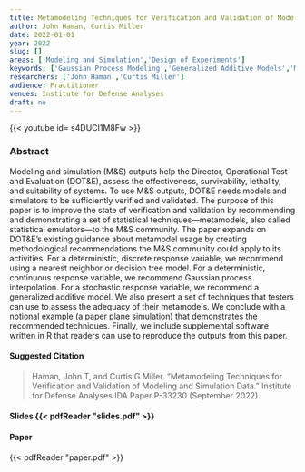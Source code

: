 ```yaml
---
title: Metamodeling Techniques for Verification and Validation of Modeling and Simulation Data
author: John Haman, Curtis Miller
date: 2022-01-01
year: 2022
slug: []
areas: ['Modeling and Simulation','Design of Experiments']
keywords: ['Gaussian Process Modeling','Generalized Additive Models','Modeling and Simulation Validation','Paper Plane Simulation','Statistical Methods']
researchers: ['John Haman','Curtis Miller']
audience: Practitioner
venues: Institute for Defense Analyses
draft: no
---
```


{{< youtube id= s4DUCI1M8Fw >}}

### Abstract
Modeling and simulation (M&S) outputs help the Director, Operational Test and Evaluation (DOT&E), assess the effectiveness, survivability, lethality, and suitability of systems. To use M&S outputs, DOT&E needs models and simulators to be sufficiently verified and validated. The purpose of this paper is to improve the state of verification and validation by recommending and demonstrating a set of statistical techniques—metamodels, also called statistical emulators—to the M&S community. The paper expands on DOT&E’s existing guidance about metamodel usage by creating methodological recommendations the M&S community could apply to its activities. For a deterministic, discrete response variable, we recommend using a nearest neighbor or decision tree model. For a deterministic, continuous response variable, we recommend Gaussian process interpolation. For a stochastic response variable, we recommend a generalized additive model. We also present a set of techniques that testers can use to assess the adequacy of their metamodels. We conclude with a notional example (a paper plane simulation) that demonstrates the recommended techniques. Finally, we include supplemental software written in R that readers can use to reproduce the outputs from this paper.

#### Suggested Citation
> Haman, John T, and Curtis G Miller. “Metamodeling Techniques for Verification and Validation of Modeling and Simulation Data.” Institute for Defense Analyses IDA Paper P-33230 (September 2022).

#### Slides {{< pdfReader "slides.pdf" >}}

#### Paper 
 {{< pdfReader "paper.pdf" >}}


